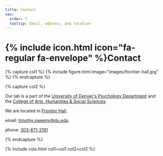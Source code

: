 ```yaml
---
title: Contact
nav:
  order: 7
  tooltip: Email, address, and location
---
```


# {% include icon.html icon="fa-regular fa-envelope" %}Contact

{% capture col1 %}
{% include figure.html image="images/frontier-hall.jpg" %}
{% endcapture %}

{% capture col2 %}


Our lab is a part of the [University of Denver's Psychology Department](https://liberalarts.du.edu/psychology) and the [College of Arts, Humanities & Social Sciences](https://liberalarts.du.edu/). 

We are located in [Frontier Hall](https://www.google.com/maps/place/Frontier+Hall,+University+of+Denver/@39.6771686,-104.9642915,17z/data=!3m2!4b1!5s0x876c7e3e5d2a2da5:0xe4b8da0eb54ba8c4!4m6!3m5!1s0x876c7fc89d32290f:0x28b8627b1afbff46!8m2!3d39.6771686!4d-104.9642915!16s%2Fg%2F11g1wym5zj?hl=en-US&entry=ttu).

email: [timothy.sweeny@du.edu](mailto:Timothy.Sweeny@du.edu)

phone: [303-871-2191](tel:303-871-2191)

{% endcapture %}

{% include cols.html col1=col1 col2=col2 %}
